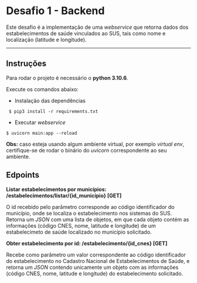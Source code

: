 # Desafio 1 - Backend

Este desafio é a implementação de uma *webservice* que retorna dados dos estabelecimentos de saúde vinculados ao SUS, tais como nome e localização (latitude e longitude).

___
## Instruções 
Para rodar o projeto é necessário o **python 3.10.6**.

Execute os comandos abaixo:
* Instalação das dependências

```
 $ pip3 install -r requirements.txt
```
* Executar *webservice*

```
$ uvicorn main:app --reload
```
**Obs:** caso esteja usando algum ambiente virtual, por exemplo *virtual env*, certifique-se de rodar o binário do *uvicorn* correspondente ao seu ambiente.

## Edpoints

**Listar estabelecimentos por municípios: /estabelecimentos/listar/{id_município} [GET]**

O id recebido pelo parâmetro corresponde ao código identificador do município, onde se localiza o estabelecimento nos sistemas do SUS. Retorna um *JSON* com uma lista de objetos, em que cada objeto contém as informações (código CNES, nome, latitude e longitude) de um estabelecimeto de saúde localizado no município solicitado.


**Obter estabelecimento por id: /estabelecimento/{id_cnes} [GET]**

Recebe como parâmetro um valor correspondente ao código identificador do estabelecimento no Cadastro Nacional de Estabelecimentos de Saúde, e retorna um *JSON* contendo unicamente um objeto com as informações (código CNES, nome, latitude e longitude) do estabelecimento solicitado.